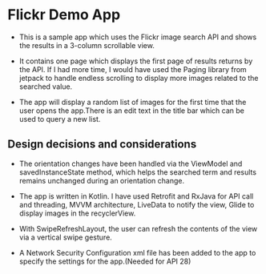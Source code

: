 # Flickr Demo App

- This is a sample app which uses the Flickr image search API and shows the results in a 3-column scrollable view.

- It contains one page which displays the first page of results returns by the API. If I had more time, I would have used the Paging library from jetpack to handle endless scrolling to display more images related to the searched value.

- The app will display a random list of images for the first time that the user opens the app.There is an edit text in the title bar which can be used to query a new list.

## Design decisions and considerations

- The orientation changes have been handled via the ViewModel and savedInstanceState method, which helps the searched term and results remains unchanged during an orientation change.

- The app is written in Kotlin. I have used Retrofit and RxJava for API call and threading, MVVM architecture, LiveData to notify the view, Glide to display images in the recyclerView.

- With SwipeRefreshLayout, the user can refresh the contents of the view via a vertical swipe gesture.

- A Network Security Configuration xml file has been added to the app to specify the settings for the app.(Needed for API 28)
